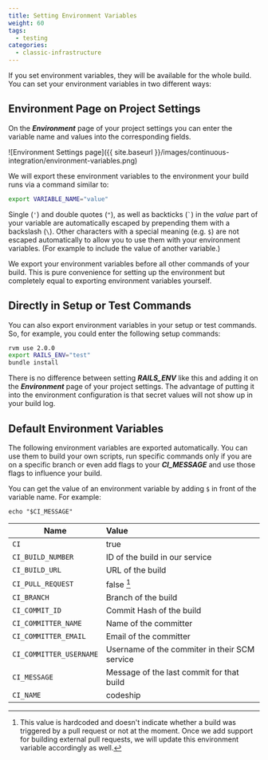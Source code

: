 ```yaml
---
title: Setting Environment Variables
weight: 60
tags:
  - testing
categories:
  - classic-infrastructure
---
```

If you set environment variables, they will be available for the whole build. You can set your environment variables in two different ways:

## Environment Page on Project Settings
On the ***Environment*** page of your project settings you can enter the variable name and values into the corresponding fields.

![Environment Settings page]({{ site.baseurl }}/images/continuous-integration/environment-variables.png)

We will export these environment variables to the environment your build runs via a command similar to:

```bash
export VARIABLE_NAME="value"
```

Single (`'`) and double quotes (`"`), as well as backticks (`` ` ``) in the _value_ part of your variable are automatically escaped by prepending them with a backslash (`\`). Other characters with a special meaning (e.g. `$`) are not escaped automatically to allow you to use them with your environment variables. (For example to include the value of another variable.)

We export your environment variables before all other commands of your build. This is pure convenience for setting up the environment but completely equal to exporting environment variables yourself.

## Directly in Setup or Test Commands
You can also export environment variables in your setup or test commands. So, for example, you could enter the following setup commands:

```bash
rvm use 2.0.0
export RAILS_ENV="test"
bundle install
```

There is no difference between setting ***RAILS_ENV*** like this and adding it on the ***Environment*** page of your project settings. The advantage of putting it into the environment configuration is that secret values will not show up in your build log.

## Default Environment Variables
The following environment variables are exported automatically. You can use them to build your own scripts, run specific commands only if you are on a specific branch or even add flags to your ***CI_MESSAGE*** and use those flags to influence your build.

You can get the value of an environment variable by adding `$` in front of the variable name. For example:

```shell
echo "$CI_MESSAGE"
```

| Name                        | Value                                              |
| ----------------------------|:---------------------------------------------------|
| `CI`                        |  true                                              |
| `CI_BUILD_NUMBER`           |  ID of the build in our service                    |
| `CI_BUILD_URL`              |  URL of the build                                  |
| `CI_PULL_REQUEST`           |  false [^pull_request]                             |
| `CI_BRANCH`                 |  Branch of the build                               |
| `CI_COMMIT_ID`              |  Commit Hash of the build                          |
| `CI_COMMITTER_NAME`         |  Name of the committer                             |
| `CI_COMMITTER_EMAIL`        |  Email of the committer                            |
| `CI_COMMITTER_USERNAME`     |  Username of the commiter in their SCM service     |
| `CI_MESSAGE`                |  Message of the last commit for that build         |
| `CI_NAME`                   |  codeship                                          |

[^pull_request]: This value is hardcoded and doesn't indicate whether a build was triggered by a pull request or not at the moment. Once we add support for building external pull requests, we will update this environment variable accordingly as well.
